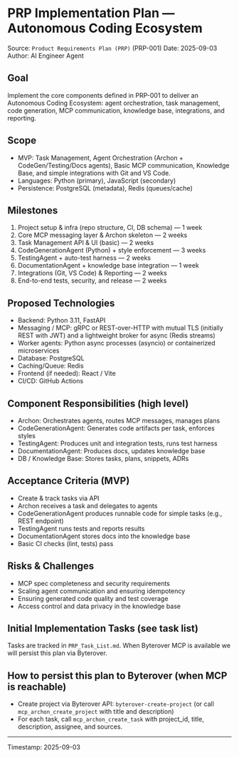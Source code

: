 # PRP Implementation Plan — Autonomous Coding Ecosystem

Source: `Product Requirements Plan (PRP)` (PRP-001)
Date: 2025-09-03
Author: AI Engineer Agent

## Goal
Implement the core components defined in PRP-001 to deliver an Autonomous Coding Ecosystem: agent orchestration, task management, code generation, MCP communication, knowledge base, integrations, and reporting.

## Scope
- MVP: Task Management, Agent Orchestration (Archon + CodeGen/Testing/Docs agents), Basic MCP communication, Knowledge Base, and simple integrations with Git and VS Code.
- Languages: Python (primary), JavaScript (secondary)
- Persistence: PostgreSQL (metadata), Redis (queues/cache)

## Milestones
1. Project setup & infra (repo structure, CI, DB schema) — 1 week
2. Core MCP messaging layer & Archon skeleton — 2 weeks
3. Task Management API & UI (basic) — 2 weeks
4. CodeGenerationAgent (Python) + style enforcement — 3 weeks
5. TestingAgent + auto-test harness — 2 weeks
6. DocumentationAgent + knowledge base integration — 1 week
7. Integrations (Git, VS Code) & Reporting — 2 weeks
8. End-to-end tests, security, and release — 2 weeks

## Proposed Technologies
- Backend: Python 3.11, FastAPI
- Messaging / MCP: gRPC or REST-over-HTTP with mutual TLS (initially REST with JWT) and a lightweight broker for async (Redis streams)
- Worker agents: Python async processes (asyncio) or containerized microservices
- Database: PostgreSQL
- Caching/Queue: Redis
- Frontend (if needed): React / Vite
- CI/CD: GitHub Actions

## Component Responsibilities (high level)
- Archon: Orchestrates agents, routes MCP messages, manages plans
- CodeGenerationAgent: Generates code artifacts per task, enforces styles
- TestingAgent: Produces unit and integration tests, runs test harness
- DocumentationAgent: Produces docs, updates knowledge base
- DB / Knowledge Base: Stores tasks, plans, snippets, ADRs

## Acceptance Criteria (MVP)
- Create & track tasks via API
- Archon receives a task and delegates to agents
- CodeGenerationAgent produces runnable code for simple tasks (e.g., REST endpoint)
- TestingAgent runs tests and reports results
- DocumentationAgent stores docs into the knowledge base
- Basic CI checks (lint, tests) pass

## Risks & Challenges
- MCP spec completeness and security requirements
- Scaling agent communication and ensuring idempotency
- Ensuring generated code quality and test coverage
- Access control and data privacy in the knowledge base

## Initial Implementation Tasks (see task list)
Tasks are tracked in `PRP_Task_List.md`. When Byterover MCP is available we will persist this plan via Byterover.

## How to persist this plan to Byterover (when MCP is reachable)
- Create project via Byterover API: `byterover-create-project` (or call `mcp_archon_create_project` with title and description)
- For each task, call `mcp_archon_create_task` with project_id, title, description, assignee, and sources.


---

Timestamp: 2025-09-03

